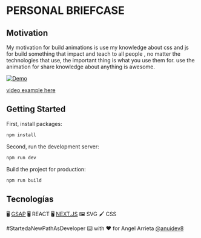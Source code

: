 # PERSONAL BRIEFCASE

## Motivation

My motivation for build animations is use my knowledge about css and js for build something that impact and teach to all people , no matter the technologies that use, the important thing is what you use them for. use the animation for share knowledge about anything is awesome.

[![Demo](https://res.cloudinary.com/dqhme1rod/image/upload/v1633977513/md/ilfkwcvphif1przlgqil.png)](https://res.cloudinary.com/dqhme1rod/video/upload/v1633977398/md/sgmcxfauav1469o4ohwb.mp4)

[video example here](https://res.cloudinary.com/dqhme1rod/video/upload/v1633977398/md/sgmcxfauav1469o4ohwb.mp4)

## Getting Started

First, install packages:

```bash
npm install
```

Second, run the development server:

```bash
npm run dev
```

Build the project for production:

```bash
npm run build
```

## Tecnologías

🖥 [GSAP](https://greensock.com/)
🖥 REACT
🖥 [NEXT.JS](https://nextjs.org/)
🖼 SVG
🖌 CSS

#StartedaNewPathAsDeveloper ⌨️ with ❤️ for Angel Arrieta [@anuidev8](https://github.com/anuidev8)
